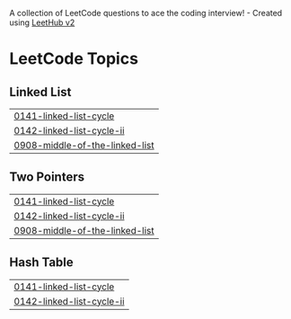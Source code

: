 A collection of LeetCode questions to ace the coding interview! - Created using [LeetHub v2](https://github.com/arunbhardwaj/LeetHub-2.0)
<!---LeetCode Topics Start-->
# LeetCode Topics
## Linked List
|  |
| ------- |
| [0141-linked-list-cycle](https://github.com/Navin-VijayaKumar/Leetcode-Problems/tree/master/0141-linked-list-cycle) |
| [0142-linked-list-cycle-ii](https://github.com/Navin-VijayaKumar/Leetcode-Problems/tree/master/0142-linked-list-cycle-ii) |
| [0908-middle-of-the-linked-list](https://github.com/Navin-VijayaKumar/Leetcode-Problems/tree/master/0908-middle-of-the-linked-list) |
## Two Pointers
|  |
| ------- |
| [0141-linked-list-cycle](https://github.com/Navin-VijayaKumar/Leetcode-Problems/tree/master/0141-linked-list-cycle) |
| [0142-linked-list-cycle-ii](https://github.com/Navin-VijayaKumar/Leetcode-Problems/tree/master/0142-linked-list-cycle-ii) |
| [0908-middle-of-the-linked-list](https://github.com/Navin-VijayaKumar/Leetcode-Problems/tree/master/0908-middle-of-the-linked-list) |
## Hash Table
|  |
| ------- |
| [0141-linked-list-cycle](https://github.com/Navin-VijayaKumar/Leetcode-Problems/tree/master/0141-linked-list-cycle) |
| [0142-linked-list-cycle-ii](https://github.com/Navin-VijayaKumar/Leetcode-Problems/tree/master/0142-linked-list-cycle-ii) |
<!---LeetCode Topics End-->